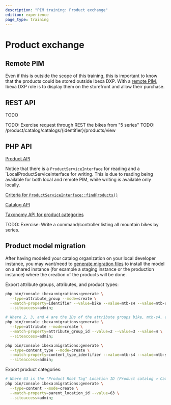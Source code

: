 ```yaml
---
description: "PIM training: Product exchange"
edition: experience
page_type: training
---
```


# Product exchange

## Remote PIM

Even if this is outside the scope of this training, this is important to know that the products could be stored outside Ibexa DXP.
With a [remote PIM](pim_guide.md#remote-pim-support), Ibexa DXP role is to display them on the storefront and allow their purchase.

## REST API

TODO

TODO: Exercise request through REST the bikes from "5 series"
TODO: /product/catalog/catalogs/{identifier}/products/view

## PHP API

[Product API](product_api.md)

Notice that there is a `ProductServiceInterface` for reading and a `LocalProductServiceInterface for writing.
This is due to reading being available for both local and remote PIM, while writing is available only locally.

[Criteria for `ProductServiceInterface::findProducts()`](product_search_criteria.md)

[Catalog API](catalog_api.md)

[Taxonomy API for product categories](taxonomy_api.md)

TODO: Exercise: Write a command/controller listing all mountain bikes by series.

## Product model migration

After having modeled your catalog organization on your local developer instance,
you may want/need to [generate migration files](exporting_data.md) to install the model on a shared instance
(for example a staging instance or the production instance) where the creation of the products will be done.

Export attribute groups, attributes, and product types:

``` bash
php bin/console ibexa:migrations:generate \
  --type=attribute_group --mode=create \
  --match-property=identifier --value=bike --value=mtb-s4 --value=mtb-s5 \
  --siteaccess=admin;

# Where 2, 3, and 4 are the IDs of the attribute groups bike, mtb-s4, and mtb-s5
php bin/console ibexa:migrations:generate \
  --type=attribute --mode=create \
  --match-property=attribute_group_id --value=2 --value=3 --value=4 \
  --siteaccess=admin;

php bin/console ibexa:migrations:generate \
  --type=content_type --mode=create \
  --match-property=content_type_identifier --value=mtb-s4 --value=mtb-s5 \
  --siteaccess=admin;
```

Export product categories:

``` bash
# Where 63 is the "Product Root Tag" Location ID (Product catalog > Categories)
php bin/console ibexa:migrations:generate \
  --type=content --mode=create \
  --match-property=parent_location_id --value=63 \
  --siteaccess=admin;
```
